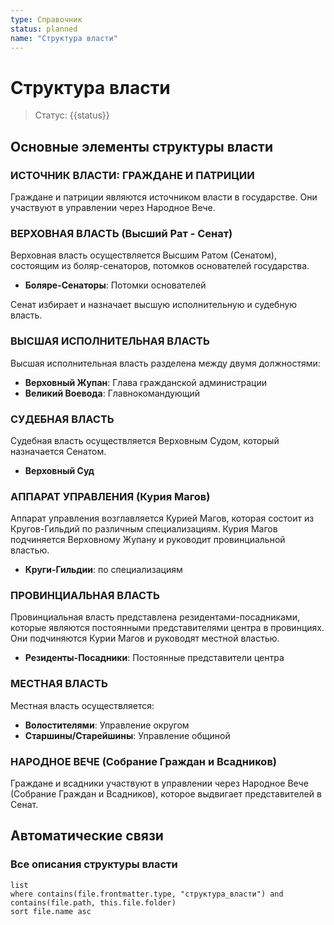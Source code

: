 ```yaml
---
type: Справочник
status: planned
name: "Структура власти"
---
```


# Структура власти

> Статус: {{status}}

## Основные элементы структуры власти

### ИСТОЧНИК ВЛАСТИ: ГРАЖДАНЕ И ПАТРИЦИИ

Граждане и патриции являются источником власти в государстве. Они участвуют в управлении через Народное Вече.

### ВЕРХОВНАЯ ВЛАСТЬ (Высший Рат - Сенат)

Верховная власть осуществляется Высшим Ратом (Сенатом), состоящим из боляр-сенаторов, потомков основателей государства.

- **Боляре-Сенаторы**: Потомки основателей

Сенат избирает и назначает высшую исполнительную и судебную власть.

### ВЫСШАЯ ИСПОЛНИТЕЛЬНАЯ ВЛАСТЬ

Высшая исполнительная власть разделена между двумя должностями:

- **Верховный Жупан**: Глава гражданской администрации
- **Великий Воевода**: Главнокомандующий

### СУДЕБНАЯ ВЛАСТЬ

Судебная власть осуществляется Верховным Судом, который назначается Сенатом.

- **Верховный Суд**

### АППАРАТ УПРАВЛЕНИЯ (Курия Магов)

Аппарат управления возглавляется Курией Магов, которая состоит из Кругов-Гильдий по различным специализациям. Курия Магов подчиняется Верховному Жупану и руководит провинциальной властью.

- **Круги-Гильдии**: по специализациям

### ПРОВИНЦИАЛЬНАЯ ВЛАСТЬ

Провинциальная власть представлена резидентами-посадниками, которые являются постоянными представителями центра в провинциях. Они подчиняются Курии Магов и руководят местной властью.

- **Резиденты-Посадники**: Постоянные представители центра

### МЕСТНАЯ ВЛАСТЬ

Местная власть осуществляется:

- **Волостителями**: Управление округом
- **Старшины/Старейшины**: Управление общиной

### НАРОДНОЕ ВЕЧЕ (Собрание Граждан и Всадников)

Граждане и всадники участвуют в управлении через Народное Вече (Собрание Граждан и Всадников), которое выдвигает представителей в Сенат.

## Автоматические связи

### Все описания структуры власти
```dataview
list
where contains(file.frontmatter.type, "структура_власти") and contains(file.path, this.file.folder)
sort file.name asc